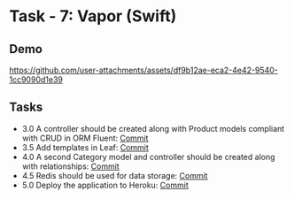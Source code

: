 
# Task - 7: Vapor (Swift)

## Demo

https://github.com/user-attachments/assets/df9b12ae-eca2-4e42-9540-1cc9090d1e39

## Tasks

- 3.0 A controller should be created along with Product models compliant with CRUD in ORM Fluent: [Commit](https://github.com/viashchuk/projektowanie-obiektowe/commit/4b37ac39c44ecae1c79784d25f22fa5ae7829136)
- 3.5 Add templates in Leaf: [Commit](https://github.com/viashchuk/projektowanie-obiektowe/commit/8eedb3066083013c6cad76329045d89fa30f486f)
- 4.0 A second Category model and controller should be created along with relationships: [Commit](https://github.com/viashchuk/projektowanie-obiektowe/commit/f4afdf788677d8d8bc1761858c94de09a9d4cc4d)
- 4.5 Redis should be used for data storage: [Commit](https://github.com/viashchuk/projektowanie-obiektowe/commit/b5d30f9fbc09ff9d3de18741c74fce479a7d34b6)
- 5.0 Deploy the application to Heroku: [Commit](https://github.com/viashchuk/projektowanie-obiektowe/commit/d9593017c2603bffcabac1dd9e380dbf004c6e27)